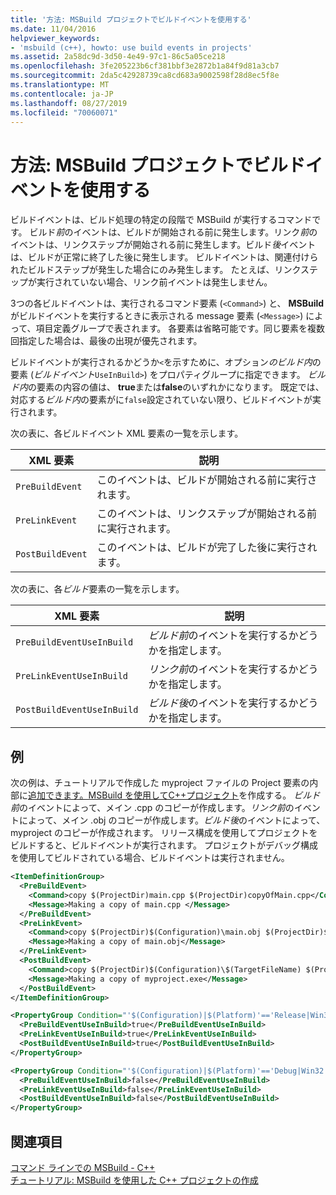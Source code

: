 ```yaml
---
title: '方法: MSBuild プロジェクトでビルドイベントを使用する'
ms.date: 11/04/2016
helpviewer_keywords:
- 'msbuild (c++), howto: use build events in projects'
ms.assetid: 2a58dc9d-3d50-4e49-97c1-86c5a05ce218
ms.openlocfilehash: 3fe205223b6cf381bbf3e2872b1a84f9d81a3cb7
ms.sourcegitcommit: 2da5c42928739ca8cd683a9002598f28d8ec5f8e
ms.translationtype: MT
ms.contentlocale: ja-JP
ms.lasthandoff: 08/27/2019
ms.locfileid: "70060071"
---
```

# <a name="how-to-use-build-events-in-msbuild-projects"></a>方法: MSBuild プロジェクトでビルドイベントを使用する

ビルドイベントは、ビルド処理の特定の段階で MSBuild が実行するコマンドです。 ビルド*前*のイベントは、ビルドが開始される前に発生します。リンク*前*のイベントは、リンクステップが開始される前に発生します。ビルド*後*イベントは、ビルドが正常に終了した後に発生します。 ビルドイベントは、関連付けられたビルドステップが発生した場合にのみ発生します。 たとえば、リンクステップが実行されていない場合、リンク前イベントは発生しません。

3つの各ビルドイベントは、実行されるコマンド要素 (`<Command>`) と、 **MSBuild**がビルドイベントを実行するときに表示される message 要素 (`<Message>`) によって、項目定義グループで表されます。 各要素は省略可能です。同じ要素を複数回指定した場合は、最後の出現が優先されます。

ビルドイベントが実行されるかどうか`<`を示すために、オプション*のビルド内*の要素 (*ビルドイベント*`UseInBuild>`) をプロパティグループに指定できます。 *ビルド内*の要素の内容の値は、 **true**または**false**のいずれかになります。 既定では、対応する*ビルド内*の要素がに`false`設定されていない限り、ビルドイベントが実行されます。

次の表に、各ビルドイベント XML 要素の一覧を示します。

|XML 要素|説明|
|-----------------|-----------------|
|`PreBuildEvent`|このイベントは、ビルドが開始される前に実行されます。|
|`PreLinkEvent`|このイベントは、リンクステップが開始される前に実行されます。|
|`PostBuildEvent`|このイベントは、ビルドが完了した後に実行されます。|

次の表に、各*ビルド*要素の一覧を示します。

|XML 要素|説明|
|-----------------|-----------------|
|`PreBuildEventUseInBuild`|*ビルド前*のイベントを実行するかどうかを指定します。|
|`PreLinkEventUseInBuild`|*リンク前*のイベントを実行するかどうかを指定します。|
|`PostBuildEventUseInBuild`|*ビルド後*のイベントを実行するかどうかを指定します。|

## <a name="example"></a>例

次の例は、チュートリアルで作成した myproject ファイルの Project 要素の内部に[追加できます。MSBuild を使用してC++プロジェクト](walkthrough-using-msbuild-to-create-a-visual-cpp-project.md)を作成する。 *ビルド前*のイベントによって、メイン .cpp のコピーが作成します。*リンク前*のイベントによって、メイン .obj のコピーが作成します。*ビルド後*のイベントによって、myproject のコピーが作成されます。 リリース構成を使用してプロジェクトをビルドすると、ビルドイベントが実行されます。 プロジェクトがデバッグ構成を使用してビルドされている場合、ビルドイベントは実行されません。

``` xml
<ItemDefinitionGroup>
  <PreBuildEvent>
    <Command>copy $(ProjectDir)main.cpp $(ProjectDir)copyOfMain.cpp</Command>
    <Message>Making a copy of main.cpp </Message>
  </PreBuildEvent>
  <PreLinkEvent>
    <Command>copy $(ProjectDir)$(Configuration)\main.obj $(ProjectDir)$(Configuration)\copyOfMain.obj</Command>
    <Message>Making a copy of main.obj</Message>
  </PreLinkEvent>
  <PostBuildEvent>
    <Command>copy $(ProjectDir)$(Configuration)\$(TargetFileName) $(ProjectDir)$(Configuration)\copyOfMyproject.exe</Command>
    <Message>Making a copy of myproject.exe</Message>
  </PostBuildEvent>
</ItemDefinitionGroup>

<PropertyGroup Condition="'$(Configuration)|$(Platform)'=='Release|Win32'">
  <PreBuildEventUseInBuild>true</PreBuildEventUseInBuild>
  <PreLinkEventUseInBuild>true</PreLinkEventUseInBuild>
  <PostBuildEventUseInBuild>true</PostBuildEventUseInBuild>
</PropertyGroup>

<PropertyGroup Condition="'$(Configuration)|$(Platform)'=='Debug|Win32'">
  <PreBuildEventUseInBuild>false</PreBuildEventUseInBuild>
  <PreLinkEventUseInBuild>false</PreLinkEventUseInBuild>
  <PostBuildEventUseInBuild>false</PostBuildEventUseInBuild>
</PropertyGroup>
```

## <a name="see-also"></a>関連項目

[コマンド ラインでの MSBuild - C++](msbuild-visual-cpp.md)<br/>
[チュートリアル: MSBuild を使用した C++ プロジェクトの作成](walkthrough-using-msbuild-to-create-a-visual-cpp-project.md)
